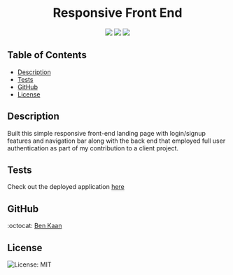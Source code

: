 
<h1 align="center">Responsive Front End</h1>

  
<p align="center">
    <img src="https://img.shields.io/badge/html5-%23E34F26.svg?style=for-the-badge&logo=html5&logoColor=white"/>
    <img src="https://img.shields.io/badge/bootstrap-%23563D7C.svg?style=for-the-badge&logo=bootstrap&logoColor=white">
    <img src="https://img.shields.io/badge/css3-%231572B6.svg?style=for-the-badge&logo=css3&logoColor=white">
    
    
</p>

  ## Table of Contents

  * [Description](#description)
  * [Tests](#tests)
  * [GitHub](#GitHub)
  * [License](#license)

  ## Description
  
  Built this simple responsive front-end landing page with login/signup features and navigation bar along with the back end that employed full user authentication as part of my contribution to a client project. 


  ## Tests


  Check out the deployed application
  [here](https://benkaan001.github.io/client-login/)
 

  ## GitHub

  :octocat: [Ben Kaan](https://www.github.com/benkaan001)
  

  ## License

  
  ![License: MIT](https://img.shields.io/badge/License-MIT-yellow.svg)